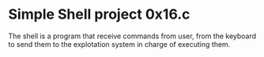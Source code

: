 

# Simple Shell project 0x16.c 
The shell is a program that receive commands from user, from the keyboard to send them to the explotation system in charge of executing them.
